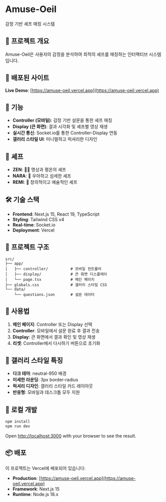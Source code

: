 # Amuse-Oeil

감정 기반 셰프 매칭 시스템

## 🎯 프로젝트 개요

Amuse-Oeil은 사용자의 감정을 분석하여 최적의 셰프를 매칭하는 인터랙티브 시스템입니다.

## 🚀 배포된 사이트

**Live Demo**: [https://amuse-oeil.vercel.app](https://amuse-oeil.vercel.app)

## 📱 기능

- **Controller (모바일)**: 감정 기반 설문을 통한 셰프 매칭
- **Display (큰 화면)**: 결과 시각화 및 셰프별 영상 재생
- **실시간 통신**: Socket.io를 통한 Controller-Display 연동
- **갤러리 스타일 UI**: 미니멀하고 럭셔리한 디자인

## 🎨 셰프

- **ZEN**: 🧘‍♂️ 명상과 평온의 셰프
- **NARA**: 🌸 우아하고 섬세한 셰프  
- **REMI**: 🎨 창의적이고 예술적인 셰프

## 🛠️ 기술 스택

- **Frontend**: Next.js 15, React 19, TypeScript
- **Styling**: Tailwind CSS v4
- **Real-time**: Socket.io
- **Deployment**: Vercel

## 📁 프로젝트 구조

```
src/
├── app/
│   ├── controller/          # 모바일 컨트롤러
│   ├── display/             # 큰 화면 디스플레이
│   └── page.tsx             # 메인 페이지
├── globals.css              # 갤러리 스타일 CSS
└── data/
    └── questions.json       # 설문 데이터
```

## 🎯 사용법

1. **메인 페이지**: Controller 또는 Display 선택
2. **Controller**: 모바일에서 설문 완료 후 결과 전송
3. **Display**: 큰 화면에서 결과 확인 및 영상 재생
4. **리셋**: Controller에서 다시하기 버튼으로 초기화

## 🎨 갤러리 스타일 특징

- **다크 테마**: neutral-950 배경
- **미세한 라운딩**: 3px border-radius
- **럭셔리 디자인**: 갤러리 스타일 카드 레이아웃
- **반응형**: 모바일과 데스크톱 모두 지원

## 🚀 로컬 개발

```bash
npm install
npm run dev
```

Open [http://localhost:3000](http://localhost:3000) with your browser to see the result.

## 📦 배포

이 프로젝트는 Vercel에 배포되어 있습니다:
- **Production**: [https://amuse-oeil.vercel.app](https://amuse-oeil.vercel.app)
- **Framework**: Next.js 15
- **Runtime**: Node.js 18.x